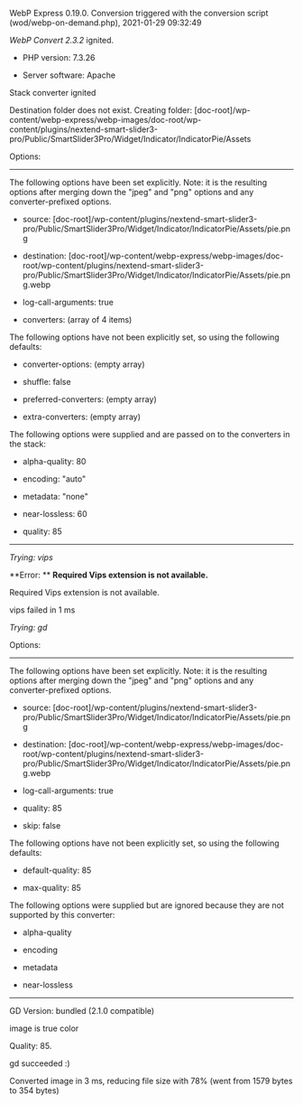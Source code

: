 WebP Express 0.19.0. Conversion triggered with the conversion script (wod/webp-on-demand.php), 2021-01-29 09:32:49

*WebP Convert 2.3.2*  ignited.
- PHP version: 7.3.26
- Server software: Apache

Stack converter ignited
Destination folder does not exist. Creating folder: [doc-root]/wp-content/webp-express/webp-images/doc-root/wp-content/plugins/nextend-smart-slider3-pro/Public/SmartSlider3Pro/Widget/Indicator/IndicatorPie/Assets

Options:
------------
The following options have been set explicitly. Note: it is the resulting options after merging down the "jpeg" and "png" options and any converter-prefixed options.
- source: [doc-root]/wp-content/plugins/nextend-smart-slider3-pro/Public/SmartSlider3Pro/Widget/Indicator/IndicatorPie/Assets/pie.png
- destination: [doc-root]/wp-content/webp-express/webp-images/doc-root/wp-content/plugins/nextend-smart-slider3-pro/Public/SmartSlider3Pro/Widget/Indicator/IndicatorPie/Assets/pie.png.webp
- log-call-arguments: true
- converters: (array of 4 items)

The following options have not been explicitly set, so using the following defaults:
- converter-options: (empty array)
- shuffle: false
- preferred-converters: (empty array)
- extra-converters: (empty array)

The following options were supplied and are passed on to the converters in the stack:
- alpha-quality: 80
- encoding: "auto"
- metadata: "none"
- near-lossless: 60
- quality: 85
------------


*Trying: vips* 

**Error: ** **Required Vips extension is not available.** 
Required Vips extension is not available.
vips failed in 1 ms

*Trying: gd* 

Options:
------------
The following options have been set explicitly. Note: it is the resulting options after merging down the "jpeg" and "png" options and any converter-prefixed options.
- source: [doc-root]/wp-content/plugins/nextend-smart-slider3-pro/Public/SmartSlider3Pro/Widget/Indicator/IndicatorPie/Assets/pie.png
- destination: [doc-root]/wp-content/webp-express/webp-images/doc-root/wp-content/plugins/nextend-smart-slider3-pro/Public/SmartSlider3Pro/Widget/Indicator/IndicatorPie/Assets/pie.png.webp
- log-call-arguments: true
- quality: 85
- skip: false

The following options have not been explicitly set, so using the following defaults:
- default-quality: 85
- max-quality: 85

The following options were supplied but are ignored because they are not supported by this converter:
- alpha-quality
- encoding
- metadata
- near-lossless
------------

GD Version: bundled (2.1.0 compatible)
image is true color
Quality: 85. 
gd succeeded :)

Converted image in 3 ms, reducing file size with 78% (went from 1579 bytes to 354 bytes)
